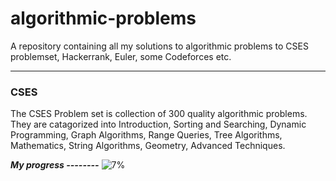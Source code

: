 # algorithmic-problems
A repository containing all my solutions to algorithmic problems to CSES problemset, Hackerrank, Euler, some Codeforces etc.

<hr>
<h3>CSES</h3>
The CSES Problem set is collection of 300 quality algorithmic problems. They are catagorized into Introduction, Sorting and Searching, Dynamic Programming, Graph Algorithms, Range Queries, Tree Algorithms, Mathematics, String Algorithms, Geometry, Advanced Techniques.
</br>

<i><b>My progress --------</b></i> ![7%](https://progress-bar.dev/7)
